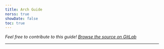 ```yaml
---
title: Arch Guide
norss: true
showDate: false
toc: true
---
```


_Feel free to contribute to this guide! [Browse the source on GitLab](https://gitlab.com/gabmus/bestarch)_

---

